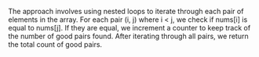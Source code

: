 The approach involves using nested loops to iterate through each pair of elements in the array. For each pair (i, j) where i < j, we check if nums[i] is equal to nums[j]. If they are equal, we increment a counter to keep track of the number of good pairs found. After iterating through all pairs, we return the total count of good pairs.